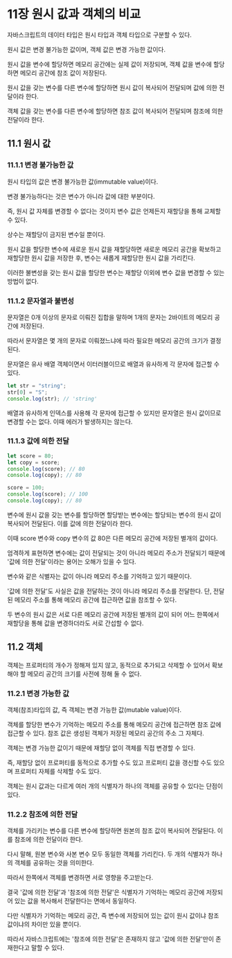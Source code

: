 # 11장 원시 값과 객체의 비교

자바스크립트의 데이터 타입은 원시 타입과 객체 타입으로 구분할 수 있다.

원시 값은 변경 불가능한 값이며, 객체 값은 변경 가능한 값이다.

원시 값을 변수에 할당하면 메모리 공간에는 실제 값이 저장되며, 객체 값을 변수에 할당하면 메모리 공간에 참조 값이 저장된다.

원시 값을 갖는 변수를 다른 변수에 할당하면 원시 값이 복사되어 전달되며 값에 의한 전달이라 한다.

객체 값을 갖는 변수를 다른 변수에 할당하면 참조 값이 복사되어 전달되며 참조에 의한 전달이라 한다.

## 11.1 원시 값

### 11.1.1 변경 불가능한 값

원시 타입의 값은 변경 불가능한 값(immutable value)이다.

변경 불가능하다는 것은 변수가 아니라 값에 대한 부분이다.

즉, 원시 값 자체를 변경할 수 없다는 것이지 변수 값은 언제든지 재할당을 통해 교체할 수 있다.

상수는 재할당이 금지된 변수일 뿐이다.

원시 값을 할당한 변수에 새로운 원시 값을 재할당하면 새로운 메모리 공간을 확보하고 재할당한 원시 값을 저장한 후, 변수는 새롭게 재할당한 원시 값을 가리킨다.

이러한 불변성을 갖는 원시 값을 할당한 변수는 재할당 이외에 변수 값을 변경할 수 있는 방법이 없다.

### 11.1.2 문자열과 불변성

문자열은 0개 이상의 문자로 이뤄진 집합을 말하며 1개의 문자는 2바이트의 메모리 공간에 저장된다.

따라서 문자열은 몇 개의 문자로 이뤄졌느냐에 따라 필요한 메모리 공간의 크기가 결정된다.

문자열은 유사 배열 객체이면서 이터러블이므로 배열과 유사하게 각 문자에 접근할 수 있다.

```javascript
let str = "string";
str[0] = "S";
console.log(str); // 'string'
```

배열과 유사하게 인덱스를 사용해 각 문자에 접근할 수 있지만 문자열은 원시 값이므로 변경할 수는 없다. 이때 에러가 발생하지는 않는다.

### 11.1.3 값에 의한 전달

```javascript
let score = 80;
let copy = score;
console.log(score); // 80
console.log(copy); // 80

score = 100;
console.log(score); // 100
console.log(copy); // 80
```

변수에 원시 값을 갖는 변수를 할당하면 할당받는 변수에는 할당되는 변수의 원시 값이 복사되어 전달된다. 이를 값에 의한 전달이라 한다.

이때 score 변수와 copy 변수의 값 80은 다른 메모리 공간에 저장된 별개의 값이다.

엄격하게 표현하면 변수에는 값이 전달되는 것이 아니라 메모리 주소가 전달되기 때문에 '값에 의한 전달'이라는 용어는 오해가 있을 수 있다.

변수와 같은 식별자는 값이 아니라 메모리 주소를 기억하고 있기 때문이다.

'값에 의한 전달'도 사실은 값을 전달하는 것이 아니라 메모리 주소를 전달한다. 단, 전달된 메모리 주소를 통해 메모리 공간에 접근하면 값을 참조할 수 있다.

두 변수의 원시 값은 서로 다른 메모리 공간에 저장된 별개의 값이 되어 어느 한쪽에서 재할당을 통해 값을 변경하더라도 서로 간섭할 수 없다.

## 11.2 객체

객체는 프로퍼티의 개수가 정해져 있지 않고, 동적으로 추가되고 삭제할 수 있어서 확보해야 할 메모리 공간의 크기를 사전에 정해 둘 수 없다.

### 11.2.1 변경 가능한 값

객체(참조)타입의 값, 즉 객체는 변경 가능한 값(mutable value)이다.

객체를 할당한 변수가 기억하는 메모리 주소를 통해 메모리 공간에 접근하면 참조 값에 접근할 수 있다. 참조 값은 생성된 객체가 저장된 메모리 공간의 주소 그 자체다.

객체는 변경 가능한 값이기 때문에 재할당 없이 객체를 직접 변경할 수 있다.

즉, 재할당 없이 프로퍼티를 동적으로 추가할 수도 있고 프로퍼티 값을 갱신할 수도 있으며 프로퍼티 자체를 삭제할 수도 있다.

객체는 원시 값과는 다르게 여러 개의 식별자가 하나의 객체를 공유할 수 있다는 단점이 있다.

### 11.2.2 참조에 의한 전달

객체를 가리키는 변수를 다른 변수에 할당하면 원본의 참조 값이 복사되어 전달된다. 이를 참조에 의한 전달이라 한다.

다시 말해, 원본 변수와 사본 변수 모두 동일한 객체를 가리킨다. 두 개의 식별자가 하나의 객체를 공유하는 것을 의미한다.

따라서 한쪽에서 객체를 변경하면 서로 영향을 주고받는다.

결국 '값에 의한 전달'과 '참조에 의한 전달'은 식별자가 기억하는 메모리 공간에 저장되어 있는 값을 복사해서 전달한다는 면에서 동일하다.

다만 식별자가 기억하는 메모리 공간, 즉 변수에 저장되어 있는 값이 원시 값이냐 참조 값이냐의 차이만 있을 뿐이다.

따라서 자바스크립트에는 '참조에 의한 전달'은 존재하지 않고 '값에 의한 전달'만이 존재한다고 말할 수 있다.
